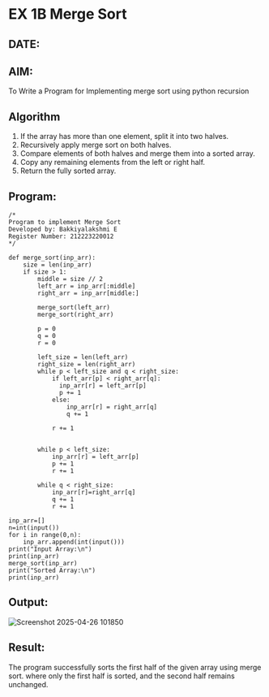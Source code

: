 # EX 1B Merge Sort
## DATE:
## AIM:
To Write a Program for Implementing merge sort using python recursion

## Algorithm
1. If the array has more than one element, split it into two halves.
2. Recursively apply merge sort on both halves.
3. Compare elements of both halves and merge them into a sorted array.
4. Copy any remaining elements from the left or right half.
5. Return the fully sorted array.  

## Program:
```
/*
Program to implement Merge Sort
Developed by: Bakkiyalakshmi E
Register Number: 212223220012 
*/
```

```
def merge_sort(inp_arr):
    size = len(inp_arr)
    if size > 1:
        middle = size // 2
        left_arr = inp_arr[:middle]
        right_arr = inp_arr[middle:]
 
        merge_sort(left_arr)
        merge_sort(right_arr)
 
        p = 0
        q = 0
        r = 0
 
        left_size = len(left_arr)
        right_size = len(right_arr)
        while p < left_size and q < right_size:
            if left_arr[p] < right_arr[q]:
              inp_arr[r] = left_arr[p]
              p += 1
            else:
                inp_arr[r] = right_arr[q]
                q += 1
             
            r += 1
 
        
        while p < left_size:
            inp_arr[r] = left_arr[p]
            p += 1
            r += 1
 
        while q < right_size:
            inp_arr[r]=right_arr[q]
            q += 1
            r += 1
 
inp_arr=[]
n=int(input())
for i in range(0,n):
    inp_arr.append(int(input()))
print("Input Array:\n")
print(inp_arr)
merge_sort(inp_arr)
print("Sorted Array:\n")
print(inp_arr)
```

## Output:
![Screenshot 2025-04-26 101850](https://github.com/user-attachments/assets/f83c9b4d-5876-4040-b28f-075a5d44c42d)




## Result:
The program successfully sorts the first half of the given array using merge sort. where only the first half is sorted, and the second half remains unchanged.
